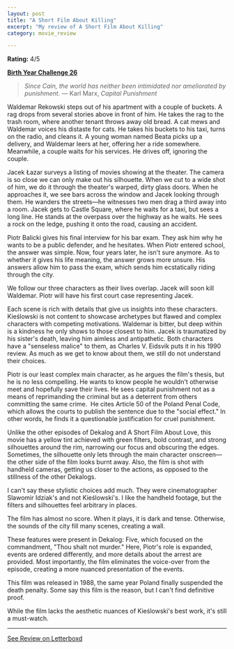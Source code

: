 ```yaml
---
layout: post
title: "A Short Film About Killing"
excerpt: "My review of A Short Film About Killing"
category: movie_review

---
```


**Rating:** 4/5

<b><a href="https://boxd.it/sWI7Y">Birth Year Challenge 26</a></b>

<blockquote><i>Since Cain, the world has neither been intimidated nor ameliorated by punishment.</i> — Karl Marx, <i>Capital Punishment</i></blockquote>

Waldemar Rekowski steps out of his apartment with a couple of buckets. A rag drops from several stories above in front of him. He takes the rag to the trash room, where another tenant throws away old bread. A cat mews and Waldemar voices his distaste for cats. He takes his buckets to his taxi, turns on the radio, and cleans it. A young woman named Beata picks up a delivery, and Waldemar leers at her, offering her a ride somewhere. Meanwhile, a couple waits for his services. He drives off, ignoring the couple.

Jacek Łazar surveys a listing of movies showing at the theater. The camera is so close we can only make out his silhouette. When we cut to a wide shot of him, we do it through the theater's warped, dirty glass doors. When he approaches it, we see bars across the window and Jacek looking through them. He wanders the streets—he witnesses two men drag a third away into a room. Jacek gets to Castle Square, where he waits for a taxi, but sees a long line. He stands at the overpass over the highway as he waits. He sees a rock on the ledge, pushing it onto the road, causing an accident.

Piotr Balicki gives his final interview for his bar exam. They ask him why he wants to be a public defender, and he hesitates. When Piotr entered school, the answer was simple. Now, four years later, he isn't sure anymore. As to whether it gives his life meaning, the answer grows more unsure. His answers allow him to pass the exam, which sends him ecstatically riding through the city.

We follow our three characters as their lives overlap. Jacek will soon kill Waldemar. Piotr will have his first court case representing Jacek.

Each scene is rich with details that give us insights into these characters. Kieślowski is not content to showcase archetypes but flawed and complex characters with competing motivations. Waldemar is bitter, but deep within is a kindness he only shows to those closest to him. Jacek is traumatized by his sister's death, leaving him aimless and antipathetic. Both characters have a "senseless malice" to them, as Charles V. Eidsvik puts it in his 1990 review. As much as we get to know about them, we still do not understand their choices. 

Piotr is our least complex main character, as he argues the film's thesis, but he is no less compelling. He wants to know people he wouldn't otherwise meet and hopefully save their lives. He sees capital punishment not as a means of reprimanding the criminal but as a deterrent from others committing the same crime.  He cites Article 50 of the Poland Penal Code, which allows the courts to publish the sentence due to the "social effect." In other words, he finds it a questionable justification for cruel punishment.

Unlike the other episodes of Dekalog and A Short Film About Love, this movie has a yellow tint achieved with green filters, bold contrast, and strong silhouettes around the rim, narrowing our focus and obscuring the edges. Sometimes, the silhouette only lets through the main character onscreen—the other side of the film looks burnt away. Also, the film is shot with handheld cameras, getting us closer to the actions, as opposed to the stillness of the other Dekalogs.

I can't say these stylistic choices add much. They were cinematographer Slawomir Idziak's and not Kieślowski's. I like the handheld footage, but the filters and silhouettes feel arbitrary in places.

The film has almost no score. When it plays, it is dark and tense. Otherwise, the sounds of the city fill many scenes, creating a wall.

These features were present in Dekalog: Five, which focused on the commandment, "Thou shalt not murder." Here, Piotr's role is expanded, events are ordered differently, and more details about the arrest are provided. Most importantly, the film eliminates the voice-over from the episode, creating a more nuanced presentation of the events.

This film was released in 1988, the same year Poland finally suspended the death penalty. Some say this film is the reason, but I can't find definitive proof.

While the film lacks the aesthetic nuances of Kieślowski's best work, it's still a must-watch.

<hr>

[See Review on Letterboxd](https://boxd.it/8PGuO3)
